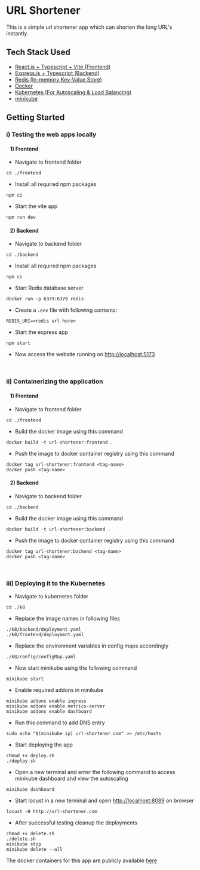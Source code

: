 # URL Shortener

This is a simple url shortener app which can shorten the long URL's instantly.

## Tech Stack Used
- [React.js + Typescript + Vite (Frontend)](https://vite.dev/guide/)
- [Express.js + Typescript (Backend)](https://expressjs.com/)
- [Redis (In-memory Key-Value Store)](https://redis.io/)
- [Docker](https://www.docker.com/)
- [Kubernetes (For Autoscaling & Load Balancing)](https://kubernetes.io/)
- [minikube](https://minikube.sigs.k8s.io/docs/)

## Getting Started
### i) Testing the web apps locally

#### &nbsp;&nbsp; 1) Frontend
- Navigate to frontend folder <br>
```
cd ./frontend
```
- Install all required npm packages <br>
```
npm ci
```
- Start the vite app <br>
```
npm run dev
```
#### &nbsp;&nbsp; 2) Backend
- Navigate to backend folder <br>
```
cd ./backend
```
- Install all required npm packages <br>
```
npm ci
```
- Start Redis database server<br>
```
docker run -p 6379:6379 redis
```
- Create a ```.env``` file with following contents:
```
REDIS_URI=<redis url here>
```
- Start the express app <br>
```
npm start
```

- Now access the website running on [http://localhost:5173](http://localhost:5173)

<br>

### ii) Containerizing the application
#### &nbsp;&nbsp; 1) Frontend
- Navigate to frontend folder <br>
```
cd ./frontend
```
- Build the docker image using this command <br>
```
docker build -t url-shortener:frontend .
```
- Push the image to docker container registry using this command <br>
```
docker tag url-shortener:frontend <tag-name>
docker push <tag-name>
```
#### &nbsp;&nbsp; 2) Backend
- Navigate to backend folder <br>
```
cd ./backend
```
- Build the docker image using this command <br>
```
docker build -t url-shortener:backend .
```
- Push the image to docker container registry using this command <br>
```
docker tag url-shortener:backend <tag-name>
docker push <tag-name>
```

<br>

### iii) Deploying it to the Kubernetes
- Navigate to kubernetes folder <br>
```
cd ./k8
```
- Replace the image names in following files <br>
```
./k8/backend/deployment.yaml
./k8/frontend/deployment.yaml
```
- Replace the environment variables in config maps accordingly <br>
```
./k8/config/configMap.yaml
```
- Now start minikube using the following command <br>
```
minikube start
```

- Enable required addons in minikube <br>
```
minikube addons enable ingress
minikube addons enable metrics-server
minikube addons enable dashboard
```

- Run this command to add DNS entry
```
sudo echo "$(minikube ip) url-shortener.com" >> /etc/hosts
```

- Start deploying the app
```
chmod +x deploy.sh
./deploy.sh
```

- Open a new terminal and enter the following command to access minikube dashboard and view the autoscaling
```
minikube dashboard
```

- Start locust in a new terminal and open [http://localhost:8089](http://localhost:8089) on browser
```
locust -H http://url-shortener.com
```

- After successful testing cleanup the deployments 
```
chmod +x delete.sh
./delete.sh
minikube stop
minikube delete --all
```

The docker containers for this app are publicly available [here](https://hub.docker.com/r/shanbhagsohan/url-shortener)
